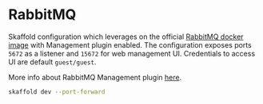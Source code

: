# RabbitMQ

Skaffold configuration which leverages on the official [RabbitMQ docker image](https://hub.docker.com/_/rabbitmq) with Management plugin enabled. The configuration exposes ports `5672` as a listener and `15672` for web management UI. Credentials to access UI are default `guest/guest`.

More info about RabbitMQ Management plugin [here](https://www.rabbitmq.com/management.html).

```sh
skaffold dev --port-forward
```
